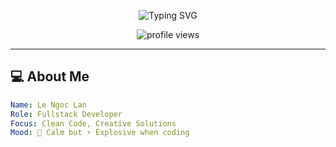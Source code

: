 <!-- Banner -->
<p align="center">
  <img src="https://readme-typing-svg.herokuapp.com?color=%23F7E018&center=true&vCenter=true&lines=Hi%2C+I'm+Lee+Ngoc+Lan+%F0%9F%91%8B;Welcome+to+my+GitHub!;Code+is+Poetry+%E2%9C%A8;Hack+the+Future+%F0%9F%94%A5" alt="Typing SVG" />
</p>

<!-- Profile View Counter -->
<p align="center">
  <img src="https://komarev.com/ghpvc/?username=lnliris&label=Profile+Views&color=ff69b4&style=flat" alt="profile views" />
</p>

---

## 💻 About Me
```yaml
Name: Le Ngoc Lan
Role: Fullstack Developer
Focus: Clean Code, Creative Solutions
Mood: 🌸 Calm but ⚡ Explosive when coding

